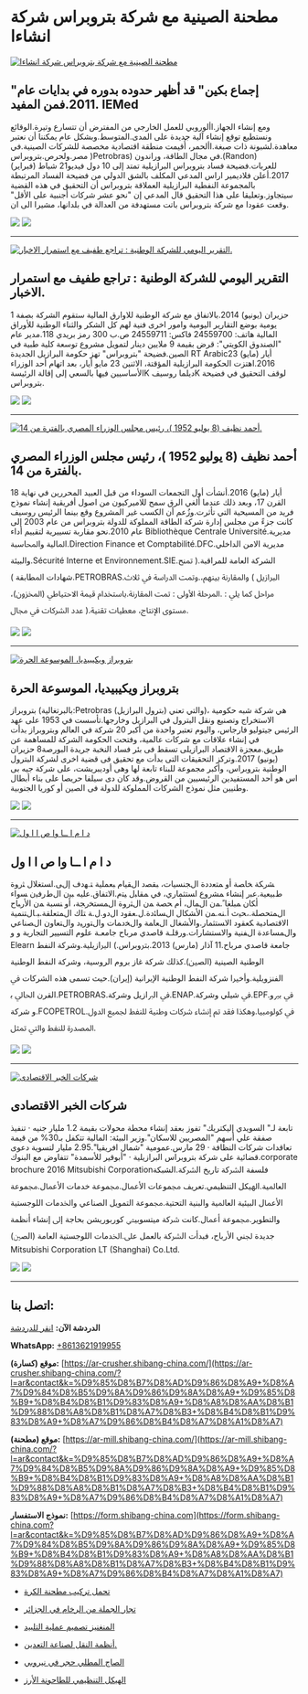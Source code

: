 # مطحنة الصينية مع شركة بتروبراس شركة انشاءا

<a href="https://swt.shibang-china.com/?l=ar&img&k=%D9%85%D8%B7%D8%AD%D9%86%D8%A9+%D8%A7%D9%84%D8%B5%D9%8A%D9%86%D9%8A%D8%A9+%D9%85%D8%B9+%D8%B4%D8%B1%D9%83%D8%A9+%D8%A8%D8%AA%D8%B1%D9%88%D8%A8%D8%B1%D8%A7%D8%B3+%D8%B4%D8%B1%D9%83%D8%A9+%D8%A7%D9%86%D8%B4%D8%A7%D8%A1%D8%A7" target="_blank">![مطحنة الصينية مع شركة بتروبراس شركة انشاءا](http://static.shibang-china.com/all-800x300/199.jpg)</a>

## &quot;إجماع بكين&quot; قد أظهر حدوده بدوره في بدايات عام 2011.فمن المفيد. IEMed
ومع إنشاء الجهاز.األوروبي للعمل الخارجي من المفترض أن تتسارع وتيرة.الوقائع ونستطيع توقع إنشاء آلية جديدة على المدى.المتوسط.وبشكل عام يمكننا أن نعتبر معاهدة.لشبونة ذات صبغة.األحمر، أُقيمت منطقة اقتصادية مخصصة للشركات الصينية.في مصر.ولحرص.بتروبراس )Petrobras) في مجال الطاقة، وراندون.(Randon) للعربات.فضيحة فساد بتروبراس البرازيلية تمتد إلى 10 دول فيديو21 شباط (فبراير) 2017.أعلن فلاديمير اراس المدعي المكلف بالشق الدولي من فضيحة الفساد المرتبطة بالمجموعة النفطية البرازيلية العملاقة بتروبراس أن التحقيق في هذه القضية سيتجاوز.وتعليقا على هذا التحقيق قال المدعي إن &quot;نحو عشر شركات أجنبية على الأقل&quot; وقعت عقودا مع شركة بتروبراس باتت مستهدفة من العدالة في بلدانها، مشيرا الى ان.


<a href="https://whatsapp.shibangsoft.com/WhatsApp.php" target="_blank" title="WhatsApp">![](http://static.shibang-china.com/icon/whatsapp.png)</a> <a href="https://swt.shibang-china.com/?l=ar&icon&k=%D9%85%D8%B7%D8%AD%D9%86%D8%A9+%D8%A7%D9%84%D8%B5%D9%8A%D9%86%D9%8A%D8%A9+%D9%85%D8%B9+%D8%B4%D8%B1%D9%83%D8%A9+%D8%A8%D8%AA%D8%B1%D9%88%D8%A8%D8%B1%D8%A7%D8%B3+%D8%B4%D8%B1%D9%83%D8%A9+%D8%A7%D9%86%D8%B4%D8%A7%D8%A1%D8%A7" target="_blank">![](http://static.shibang-china.com/icon/chat-ar.png)</a>

---

<a href="https://swt.shibang-china.com/?l=ar&img&k=%D9%85%D8%B7%D8%AD%D9%86%D8%A9+%D8%A7%D9%84%D8%B5%D9%8A%D9%86%D9%8A%D8%A9+%D9%85%D8%B9+%D8%B4%D8%B1%D9%83%D8%A9+%D8%A8%D8%AA%D8%B1%D9%88%D8%A8%D8%B1%D8%A7%D8%B3+%D8%B4%D8%B1%D9%83%D8%A9+%D8%A7%D9%86%D8%B4%D8%A7%D8%A1%D8%A7" target="_blank">![التقرير اليومي للشركة الوطنية : تراجع طفيف مع استمرار الاخبار.](http://static.shibang-china.com/all-800x300/1067.jpg)</a>

## التقرير اليومي للشركة الوطنية : تراجع طفيف مع استمرار الاخبار.
1 حزيران (يونيو) 2014.بالاتفاق مع شركة الوطنية للاوارق المالية ستقوم الشركة بصفة يومية بوضع التقارير اليومية وامور اخرى فنية لهم كل الشكر والثناء الوطنية للأوراق المالية هاتف: 24559700 فاكس: 24559711 ص.ب 300 رمز بريدي 118.مدير عام &quot;الصندوق الكويتي&quot;: قرض بقيمة 9 ملايين دينار لتمويل مشروع توسعة كلية طبية في الصين.فضيحة &quot;بتروبراس&quot; تهز حكومة البرازيل الجديدة RT Arabic23 أيار (مايو) 2016.اهتزت الحكومة البرازيلية المؤقتة، الاثنين 23 مايو أيار، بعد اتهام أحد الوزراء الأساسيين فيها بالسعي إلى إقالة الرئيسةK ديلما روسيفK لوقف التحقيق في فضيحة بتروبراس.


<a href="https://whatsapp.shibangsoft.com/WhatsApp.php" target="_blank" title="WhatsApp">![](http://static.shibang-china.com/icon/whatsapp.png)</a> <a href="https://swt.shibang-china.com/?l=ar&icon&k=%D9%85%D8%B7%D8%AD%D9%86%D8%A9+%D8%A7%D9%84%D8%B5%D9%8A%D9%86%D9%8A%D8%A9+%D9%85%D8%B9+%D8%B4%D8%B1%D9%83%D8%A9+%D8%A8%D8%AA%D8%B1%D9%88%D8%A8%D8%B1%D8%A7%D8%B3+%D8%B4%D8%B1%D9%83%D8%A9+%D8%A7%D9%86%D8%B4%D8%A7%D8%A1%D8%A7" target="_blank">![](http://static.shibang-china.com/icon/chat-ar.png)</a>

---

<a href="https://swt.shibang-china.com/?l=ar&img&k=%D9%85%D8%B7%D8%AD%D9%86%D8%A9+%D8%A7%D9%84%D8%B5%D9%8A%D9%86%D9%8A%D8%A9+%D9%85%D8%B9+%D8%B4%D8%B1%D9%83%D8%A9+%D8%A8%D8%AA%D8%B1%D9%88%D8%A8%D8%B1%D8%A7%D8%B3+%D8%B4%D8%B1%D9%83%D8%A9+%D8%A7%D9%86%D8%B4%D8%A7%D8%A1%D8%A7" target="_blank">![أحمد نظيف (8 يوليو 1952 )، رئيس مجلس الوزراء المصري بالفترة من 14.](http://static.shibang-china.com/all-800x300/515.jpg)</a>

## أحمد نظيف (8 يوليو 1952 )، رئيس مجلس الوزراء المصري بالفترة من 14.
18 أيار (مايو) 2016.أنشأت أول التجمعات السوداء من قبل العبيد المحررين في نهاية القرن 17، وبعد ذلك عندما ألغي الرق سمح للاميركيون من اصول أفريقية إنشاء نموذج فريد من المسيحية التي تأثرت.وزُعم أن الكسب غير المشروع وقع بينما الرئيس روسيف كانت جزءً من مجلس إدارة شركة الطاقة المملوكة للدولة بتروبراس من عام 2003 إلى عام 2010.نحو مقاربة تسييرية لتقييم أداء Bibliothèque Centrale Université.ﻣﺪﻳﺮﻳﺔ اﳌﺎﻟﻴﺔ واﶈﺎﺳﺒﺔ.Direction Finance et Comptabilité.DFC.ﻣﺪﻳﺮﻳﺔ اﻻﻣﻦ اﻟﺪاﺧﻠﻲ واﻟﺒﻴﺌﺔ.Sécurité Interne et Environnement.SIE.اﻟﺸﺮﻛﺔ اﻟﻌﺎﻣﺔ ﻟﻠﻤﺮاﻗﺒﺔ.( ﲤﻨﺢ ﺷﻬﺎدات اﳌﻄﺎﺑﻘﺔ ).PETROBRAS.اﻟﱪازﻳﻞ ) واﳌﻘﺎرﻧﺔ ﺑﻴﻨﻬﻢ،.وﲤﺖ اﻟﺪراﺳﺔ ﰲ ﺛﻼث ﻣﺮاﺣﻞ ﻛﻤﺎ ﻳﻠﻲ : .اﳌﺮﺣﻠﺔ اﻷوﱃ : ﲤﺖ اﳌﻘﺎرﻧﺔ.ﺑﺎﺳﺘﺨﺪام ﻗﻴﻤﺔ اﻻﺣﺘﻴﺎﻃﻲ (اﳌﺨﺰون)، ﻣﺴﺘﻮى اﻹﻧﺘﺎج، ﻣﻌﻄﻴﺎت ﺗﻘﻨﻴﺔ.( ﻋﺪد اﻟﺸﺮﻛﺎت ﰲ ﳎﺎل.


<a href="https://whatsapp.shibangsoft.com/WhatsApp.php" target="_blank" title="WhatsApp">![](http://static.shibang-china.com/icon/whatsapp.png)</a> <a href="https://swt.shibang-china.com/?l=ar&icon&k=%D9%85%D8%B7%D8%AD%D9%86%D8%A9+%D8%A7%D9%84%D8%B5%D9%8A%D9%86%D9%8A%D8%A9+%D9%85%D8%B9+%D8%B4%D8%B1%D9%83%D8%A9+%D8%A8%D8%AA%D8%B1%D9%88%D8%A8%D8%B1%D8%A7%D8%B3+%D8%B4%D8%B1%D9%83%D8%A9+%D8%A7%D9%86%D8%B4%D8%A7%D8%A1%D8%A7" target="_blank">![](http://static.shibang-china.com/icon/chat-ar.png)</a>

---

<a href="https://swt.shibang-china.com/?l=ar&img&k=%D9%85%D8%B7%D8%AD%D9%86%D8%A9+%D8%A7%D9%84%D8%B5%D9%8A%D9%86%D9%8A%D8%A9+%D9%85%D8%B9+%D8%B4%D8%B1%D9%83%D8%A9+%D8%A8%D8%AA%D8%B1%D9%88%D8%A8%D8%B1%D8%A7%D8%B3+%D8%B4%D8%B1%D9%83%D8%A9+%D8%A7%D9%86%D8%B4%D8%A7%D8%A1%D8%A7" target="_blank">![بتروبراز ويكيبيديا، الموسوعة الحرة](http://static.shibang-china.com/all-800x300/207.jpg)</a>

## بتروبراز ويكيبيديا، الموسوعة الحرة
بتروبراز (بالبرتغالية:Petrobras والتي تعني (بترول البرازيل))، هي شركة شبه حكومية الاستخراج وتصنيع ونقل البترول في البرازيل وخارجها.تأسست في 1953 على عهد الرئيس جيتوليو فارجاس، واليوم تعتبر واحدة من أكبر 20 شركة في العالم وبتروبراز بدأت في إنشاء علاقات مع شركات عالمية، وفتحت الحكومة الشركة للمساهمة عن طريق.معجزة الاقتصاد البرازيلى تسقط فى بئر فساد النخبة جريدة البورصة8 حزيران (يونيو) 2017.وتركز التحقيقات التى بدأت مع تحقيق فى قضية اخرى لشركة البترول الوطنية بتروبراس، وأكبر مجموعة للبناء تابعة لها وهى أوديبريشت، على شركة جيه بى اس هو أحد المستفيدين الرئيسيين من القروض.وقد كان دى سيلفا حريصا على بناء أبطال وطنيين مثل نموذج الشركات المملوكة للدولة فى الصين أو كوريا الجنوبية.


<a href="https://whatsapp.shibangsoft.com/WhatsApp.php" target="_blank" title="WhatsApp">![](http://static.shibang-china.com/icon/whatsapp.png)</a> <a href="https://swt.shibang-china.com/?l=ar&icon&k=%D9%85%D8%B7%D8%AD%D9%86%D8%A9+%D8%A7%D9%84%D8%B5%D9%8A%D9%86%D9%8A%D8%A9+%D9%85%D8%B9+%D8%B4%D8%B1%D9%83%D8%A9+%D8%A8%D8%AA%D8%B1%D9%88%D8%A8%D8%B1%D8%A7%D8%B3+%D8%B4%D8%B1%D9%83%D8%A9+%D8%A7%D9%86%D8%B4%D8%A7%D8%A1%D8%A7" target="_blank">![](http://static.shibang-china.com/icon/chat-ar.png)</a>

---

<a href="https://swt.shibang-china.com/?l=ar&img&k=%D9%85%D8%B7%D8%AD%D9%86%D8%A9+%D8%A7%D9%84%D8%B5%D9%8A%D9%86%D9%8A%D8%A9+%D9%85%D8%B9+%D8%B4%D8%B1%D9%83%D8%A9+%D8%A8%D8%AA%D8%B1%D9%88%D8%A8%D8%B1%D8%A7%D8%B3+%D8%B4%D8%B1%D9%83%D8%A9+%D8%A7%D9%86%D8%B4%D8%A7%D8%A1%D8%A7" target="_blank">![د ا م ا ــا وا ص ا ا ول](http://static.shibang-china.com/all-800x300/335.jpg)</a>

## د ا م ا ــا وا ص ا ا ول
ﺸﺭﻜﺔ ﺨﺎﺼﺔ ﺃﻭ ﻤﺘﻌﺩﺩﺓ ﺍﻝﺠﻨﺴﻴﺎﺕ، ﺒﻘﺼﺩ ﺍﻝﻘﻴﺎﻡ ﺒﻌﻤﻠﻴﺔ ﺘ.ﻬﺩﻑ ﺇﻝﻰ.ﺍﺴﺘﻐﻼل ﺜﺭﻭﺓ ﻁﺒﻴﻌﻴﺔ.ﻋﺒﺭ ﺇﻨﺸﺎﺀ ﻤﺸﺭﻭﻉ ﺍﺴﺘﺜﻤﺎﺭﻱ، ﻓﻲ ﻤﻘﺎﺒل ﻴﺘﻡ.ﺍﻻﺘﻔﺎﻕ.ﻋﻠﻴﻪ ﺒﻴﻥ ﺍﻝﻁﺭﻓﻴﻥ ﺴﻭﺍﺀ ﺃﻜﺎﻥ ﻤﺒﻠﻐﺎﹰ.ﻤﻥ ﺍﻝﻤﺎل، ﺃﻡ ﺤﺼﺔ ﻤﻥ ﺍﻝﺜﺭﻭﺓ ﺍﻝﻤﺴﺘﺨﺭﺠﺔ، ﺃﻭ ﻨﺴﺒﺔ ﻤﻥ ﺍﻷﺭﺒﺎﺡ ﺍﻝﻤﺘﺤﺼﻠﺔ.،ﺤﻴﺙ ﺃ.ﻨﻪ.ﻤﻥ ﺍﻷﺸﻜﺎل ﺍﻝﺴﺎﺌﺩﺓ.ﻝ.ﻌﻘﻭﺩ ﺍﻝﺩﻭ.ﻝ.ﺔ ﺘﻠﻙ ﺍﻝﻤﺘﻌﻠﻘﺔ.ﺒ.ﺎﻝﺘﻨﻤﻴﺔ ﺍﻻﻗﺘﺼﺎﺩﻴﺔ ﻜﻌﻘﻭﺩ ﺍﻻﺴﺘﺜﻤﺎﺭ.ﻭﺍﻷﺸﻐﺎل ﺍﻝﻌﺎﻤﺔ ﻭﺍﻝﺨﺩﻤﺎﺕ ﻭﺍﻝﺘﻭﺭﻴﺩ ﻭﺍﻝﺘﻌﺎﻭﻥ ﺍﻝﺼﻨﺎﻋﻲ ﻭﺍﻝﻤﺴﺎﻋﺩﺓ ﺍﻝﻔﻨﻴﺔ ﻭﺍﻻﺴﺘﺸﺎﺭﺍﺕ.ورﻗﻠـﺔ ﻗﺎﺻﺪي ﻣﺮﺑﺎح ﺟﺎﻣﻌـﺔ ﻋﻠﻮم اﻟﺘﺴﻴﻴﺮ اﻟﺘﺠﺎرﻳﺔ و و Elearn جامعة قاصدي مرباح.11 آذار (مارس) 2013.ﺑﱰوﺑﺮاس.) اﻟﱪازﻳﻠﻴﺔ.وﺷﺮﻛﺔ اﻟﻨﻔﻂ اﻟﻮﻃﻨﻴﺔ اﻟﺼﻴﻨﻴﺔ (اﻟﺼﲔ).ﻛﺬﻟﻚ ﺷﺮﻛﺔ ﻏﺎز ﺑﺮوم اﻟﺮوﺳﻴﺔ، وﺷﺮﻛﺔ اﻟﻨﻔﻂ اﻟﻮﻃﻨﻴﺔ اﻟﻔﻨﺰوﻳﻠﻴﺔ.وأﺧﲑا ﺷﺮﻛﺔ اﻟﻨﻔﻂ اﻟﻮﻃﻨﻴﺔ اﻹﻳﺮاﻧﻴﺔ (إﻳﺮان).ﺣﻴﺚ ﺗﺴﻤﻰ ﻫﺬﻩ اﻟﺸﺮﻛﺎت ﰲ اﻟﻘﺮن اﳊﺎﱄ ﺑ.PETROBRAS.ﰲ اﻟﱪازﻳﻞ وﺷﺮﻛﺔ.ENAP.ﰲ ﺷﻴﻠﻲ وﺷﺮﻛﺔ.EPF.ﰲ ﺑﲑو و ﺷﺮﻛﺔ.FCOPETROL.ﰲ ﻛﻮﻟﻮﻣﺒﻴﺎ.وﻫﻜﺬا ﻓﻘﺪ ﰎ إﻧﺸﺎء ﺷﺮﻛﺎت وﻃﻨﻴﺔ ﻟﻠﻨﻔﻂ ﳉﻤﻴﻊ اﻟﺪول اﳌﺼﺪرة ﻟﻠﻨﻔﻂ واﻟﱵ ﲤﺜﻞ.


<a href="https://whatsapp.shibangsoft.com/WhatsApp.php" target="_blank" title="WhatsApp">![](http://static.shibang-china.com/icon/whatsapp.png)</a> <a href="https://swt.shibang-china.com/?l=ar&icon&k=%D9%85%D8%B7%D8%AD%D9%86%D8%A9+%D8%A7%D9%84%D8%B5%D9%8A%D9%86%D9%8A%D8%A9+%D9%85%D8%B9+%D8%B4%D8%B1%D9%83%D8%A9+%D8%A8%D8%AA%D8%B1%D9%88%D8%A8%D8%B1%D8%A7%D8%B3+%D8%B4%D8%B1%D9%83%D8%A9+%D8%A7%D9%86%D8%B4%D8%A7%D8%A1%D8%A7" target="_blank">![](http://static.shibang-china.com/icon/chat-ar.png)</a>

---

<a href="https://swt.shibang-china.com/?l=ar&img&k=%D9%85%D8%B7%D8%AD%D9%86%D8%A9+%D8%A7%D9%84%D8%B5%D9%8A%D9%86%D9%8A%D8%A9+%D9%85%D8%B9+%D8%B4%D8%B1%D9%83%D8%A9+%D8%A8%D8%AA%D8%B1%D9%88%D8%A8%D8%B1%D8%A7%D8%B3+%D8%B4%D8%B1%D9%83%D8%A9+%D8%A7%D9%86%D8%B4%D8%A7%D8%A1%D8%A7" target="_blank">![شركات الخبر الاقتصادى](http://static.shibang-china.com/all-800x300/733.jpg)</a>

## شركات الخبر الاقتصادى
تابعة لـ&quot; السويدي إليكتريك&quot; تفوز بعقد إنشاء محطة محولات بقيمة 1.2 مليار جنيه &middot; تنفيذ صفقة علي أسهم &quot;المصريين للاسكان&quot;.وزير البيئة: المالية تتكفل بـ30% من قيمة تعاقدات شركات النظافة &middot; 29 مارس.عمومية &quot;شمال افريقيا&quot;.2.95 مليار لتسوية دعوى قضائية على شركة بتروبراس البرازيلية &middot; &quot;أبوقير للأسمدة&quot; تتفاوض مع البنوك.corporate brochure 2016 Mitsubishi Corporationﻓﻠﺴﻔﺔ ﺍﻟﴩﻛﺔ ﺗﺎﺭﻳﺦ ﺍﻟﴩﻛﺔ.ﺍﻟﺸﺒﻜﺔ ﺍﻟﻌﺎﳌﻴﺔ.ﺍﳍﻴﻜﻞ ﺍﻟﺘﻨﻈﻴﻤﻲ.ﺗﻌﺮﻳﻒ ﳎﻤﻮﻋﺎﺕ ﺍﻷﻋﲈﻝ.ﳎﻤﻮﻋﺔ ﺧﺪﻣﺎﺕ ﺍﻷﻋﲈﻝ.ﳎﻤﻮﻋﺔ ﺍﻷﻋﲈﻝ ﺍﻟﺒﻴﺌﻴﺔ ﺍﻟﻌﺎﳌﻴﺔ ﻭﺍﻟﺒﻨﻴﺔ ﺍﻟﺘﺤﺘﻴﺔ.ﳎﻤﻮﻋﺔ ﺍﻟﺘﻤﻮﻳﻞ ﺍﻟﺼﻨﺎﻋﻲ ﻭﺍﳋﺪﻣﺎﺕ ﺍﻟﻠﻮﺟﺴﺘﻴﺔ ﻭﺍﻟﺘﻄﻮﻳﺮ.ﳎﻤﻮﻋﺔ ﺃﻋﲈﻝ.ﻛﺎﻧﺖ ﴍﻛﺔ ﻣﻴﺘﺴﻮﺑﻴﴚ ﻛﻮﺭﺑﻮﺭﻳﺸﻦ ﺑﺤﺎﺟﺔ ﺇﱃ ﺇﻧﺸﺎﺀ ﺃﻧﻈﻤﺔ ﺟﺪﻳﺪﺓ ﳉﻨﻲ ﺍﻷﺭﺑﺎﺡ، ﻓﺒﺪﺃﺕ ﺍﻟﴩﻛﺔ ﺑﺎﻟﻌﻤﻞ ﻋﲆ.ﺍﳋﺪﻣﺎﺕ ﺍﻟﻠﻮﺟﺴﺘﻴﺔ ﺍﻟﻌﺎﻣﺔ (ﺍﻟﺼﲔ) Mitsubishi Corporation LT (Shanghai) Co.Ltd.


<a href="https://whatsapp.shibangsoft.com/WhatsApp.php" target="_blank" title="WhatsApp">![](http://static.shibang-china.com/icon/whatsapp.png)</a> <a href="https://swt.shibang-china.com/?l=ar&icon&k=%D9%85%D8%B7%D8%AD%D9%86%D8%A9+%D8%A7%D9%84%D8%B5%D9%8A%D9%86%D9%8A%D8%A9+%D9%85%D8%B9+%D8%B4%D8%B1%D9%83%D8%A9+%D8%A8%D8%AA%D8%B1%D9%88%D8%A8%D8%B1%D8%A7%D8%B3+%D8%B4%D8%B1%D9%83%D8%A9+%D8%A7%D9%86%D8%B4%D8%A7%D8%A1%D8%A7" target="_blank">![](http://static.shibang-china.com/icon/chat-ar.png)</a>

---
## اتصل بنا:

**الدردشة الآن:** [انقر للدردشة](https://swt.shibang-china.com?l=ar&contact&k=%D9%85%D8%B7%D8%AD%D9%86%D8%A9+%D8%A7%D9%84%D8%B5%D9%8A%D9%86%D9%8A%D8%A9+%D9%85%D8%B9+%D8%B4%D8%B1%D9%83%D8%A9+%D8%A8%D8%AA%D8%B1%D9%88%D8%A8%D8%B1%D8%A7%D8%B3+%D8%B4%D8%B1%D9%83%D8%A9+%D8%A7%D9%86%D8%B4%D8%A7%D8%A1%D8%A7)

**WhatsApp:**  [+8613621919955](https://whatsapp.shibangsoft.com/WhatsApp.php)

**موقع (كسارة):** [https://ar-crusher.shibang-china.com/](https://ar-crusher.shibang-china.com/?l=ar&contact&k=%D9%85%D8%B7%D8%AD%D9%86%D8%A9+%D8%A7%D9%84%D8%B5%D9%8A%D9%86%D9%8A%D8%A9+%D9%85%D8%B9+%D8%B4%D8%B1%D9%83%D8%A9+%D8%A8%D8%AA%D8%B1%D9%88%D8%A8%D8%B1%D8%A7%D8%B3+%D8%B4%D8%B1%D9%83%D8%A9+%D8%A7%D9%86%D8%B4%D8%A7%D8%A1%D8%A7)

**موقع (مطحنة):** [https://ar-mill.shibang-china.com/](https://ar-mill.shibang-china.com/?l=ar&contact&k=%D9%85%D8%B7%D8%AD%D9%86%D8%A9+%D8%A7%D9%84%D8%B5%D9%8A%D9%86%D9%8A%D8%A9+%D9%85%D8%B9+%D8%B4%D8%B1%D9%83%D8%A9+%D8%A8%D8%AA%D8%B1%D9%88%D8%A8%D8%B1%D8%A7%D8%B3+%D8%B4%D8%B1%D9%83%D8%A9+%D8%A7%D9%86%D8%B4%D8%A7%D8%A1%D8%A7)

**نموذج الاستفسار:** [https://form.shibang-china.com](https://form.shibang-china.com?l=ar&contact&k=%D9%85%D8%B7%D8%AD%D9%86%D8%A9+%D8%A7%D9%84%D8%B5%D9%8A%D9%86%D9%8A%D8%A9+%D9%85%D8%B9+%D8%B4%D8%B1%D9%83%D8%A9+%D8%A8%D8%AA%D8%B1%D9%88%D8%A8%D8%B1%D8%A7%D8%B3+%D8%B4%D8%B1%D9%83%D8%A9+%D8%A7%D9%86%D8%B4%D8%A7%D8%A1%D8%A7)

* [تحمل تركيب مطحنة الكرة](../26/%D8%AA%D8%AD%D9%85%D9%84%20%D8%AA%D8%B1%D9%83%D9%8A%D8%A8%20%D9%85%D8%B7%D8%AD%D9%86%D8%A9%20%D8%A7%D9%84%D9%83%D8%B1%D8%A9.md)

* [تجار الجملة من الرخام في الجزائر](../28/%D8%AA%D8%AC%D8%A7%D8%B1%20%D8%A7%D9%84%D8%AC%D9%85%D9%84%D8%A9%20%D9%85%D9%86%20%D8%A7%D9%84%D8%B1%D8%AE%D8%A7%D9%85%20%D9%81%D9%8A%20%D8%A7%D9%84%D8%AC%D8%B2%D8%A7%D8%A6%D8%B1.md)

* [المنغنيز تصميم عملية التلبيد](../26/%D8%A7%D9%84%D9%85%D9%86%D8%BA%D9%86%D9%8A%D8%B2%20%D8%AA%D8%B5%D9%85%D9%8A%D9%85%20%D8%B9%D9%85%D9%84%D9%8A%D8%A9%20%D8%A7%D9%84%D8%AA%D9%84%D8%A8%D9%8A%D8%AF.md)

* [أنظمة النقل لصناعة التعدين.](../28/%D8%A3%D9%86%D8%B8%D9%85%D8%A9%20%D8%A7%D9%84%D9%86%D9%82%D9%84%20%D9%84%D8%B5%D9%86%D8%A7%D8%B9%D8%A9%20%D8%A7%D9%84%D8%AA%D8%B9%D8%AF%D9%8A%D9%86..md)

* [الصاج المطلي حجر في نيروبي](../29/%D8%A7%D9%84%D8%B5%D8%A7%D8%AC%20%D8%A7%D9%84%D9%85%D8%B7%D9%84%D9%8A%20%D8%AD%D8%AC%D8%B1%20%D9%81%D9%8A%20%D9%86%D9%8A%D8%B1%D9%88%D8%A8%D9%8A.md)

* [الهيكل التنظيمي للطاحونة الأرز](../30/%D8%A7%D9%84%D9%87%D9%8A%D9%83%D9%84%20%D8%A7%D9%84%D8%AA%D9%86%D8%B8%D9%8A%D9%85%D9%8A%20%D9%84%D9%84%D8%B7%D8%A7%D8%AD%D9%88%D9%86%D8%A9%20%D8%A7%D9%84%D8%A3%D8%B1%D8%B2.md)
